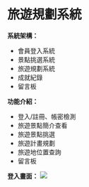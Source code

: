 # 旅遊規劃系統

**系統架構：**
- 會員登入系統
- 景點挑選系統
- 旅遊規劃系統
- 成就紀錄
- 留言板


**功能介紹：**
- 登入/註冊、帳密檢測
- 旅遊景點簡介查看
- 旅遊景點挑選
- 旅遊計畫規劃
- 旅遊地位置查詢 
- 留言板


**登入畫面：**
<img src =https://github.com/demichuang/gitLab/blob/master/doc/1.png>
